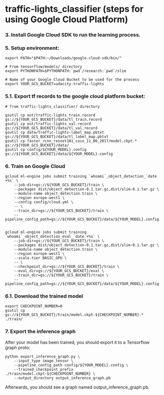 # traffic-lights_classifier (steps for using Google Cloud Platform)

### 3. Install Google Cloud SDK to run the learning process.

### 5. Setup environment:

```
export PATH="$PATH:~/Downloads/google-cloud-sdk/bin/"

# From tensorflow/models/ directory
export PYTHONPATH=$PYTHONPATH:`pwd`/research:`pwd`/slim

# Name of your Google Cloud Bucket to be used for the process
export YOUR_GCS_BUCKET=udacity-traffic-lights
```

### 5.1. Export tf records to the google cloud platform bucket:
```
# from traffic-lights_classifier/ directory

gsutil cp out/traffic-lights_train.record gs://${YOUR_GCS_BUCKET}/data/tl_train.record
gsutil cp out/traffic-lights_val.record gs://${YOUR_GCS_BUCKET}/data/tl_val.record
gsutil cp data/traffic-lights-label_map.pbtxt gs://${YOUR_GCS_BUCKET}/data/tl_label_map.pbtxt
gsutil cp faster_rcnn_resnet101_coco_11_06_2017/model.ckpt.* gs://${YOUR_GCS_BUCKET}/data/
gsutil cp config/${YOUR_MODEL}.config gs://${YOUR_GCS_BUCKET}/data/${YOUR_MODEL}.config
```

### 6. Train on Google Cloud
```
gcloud ml-engine jobs submit training `whoami`_object_detection_`date +%s` \
    --job-dir=gs://${YOUR_GCS_BUCKET}/train \
    --packages dist/object_detection-0.1.tar.gz,dist/slim-0.1.tar.gz \
    --module-name object_detection.train \
    --region europe-west1 \
    --config config/cloud.yml \
    -- \
    --train_dir=gs://${YOUR_GCS_BUCKET}/train \
    --pipeline_config_path=gs://${YOUR_GCS_BUCKET}/data/${YOUR_MODEL}.config


gcloud ml-engine jobs submit training `whoami`_object_detection_eval_`date +%s` \
    --job-dir=gs://${YOUR_GCS_BUCKET}/train \
    --packages dist/object_detection-0.1.tar.gz,dist/slim-0.1.tar.gz \
    --module-name object_detection.train \
    --region europe-west1 \
    --scale-tier BASIC_GPU \
    -- \
    --checkpoint_dir=gs://${YOUR_GCS_BUCKET}/train \
    --eval_dir=gs://${YOUR_GCS_BUCKET}/eval \
    --train_dir=gs://${YOUR_GCS_BUCKET}/train \
    --pipeline_config_path=gs://${YOUR_GCS_BUCKET}/data/${YOUR_MODEL}.config
```

### 6.1. Download the trained model
```
export CHECKPOINT_NUMBER=0
gsutil cp gs://${YOUR_GCS_BUCKET}/train/model.ckpt-${CHECKPOINT_NUMBER}.* ./train/
```

### 7. Export the inference graph

After your model has been trained, you should export it to a Tensorflow graph proto:

```
python export_inference_graph.py \
    --input_type image_tensor \
    --pipeline_config_path config/${YOUR_MODEL}.config \
    --trained_checkpoint_prefix ./train/model.ckpt-${CHECKPOINT_NUMBER} \
    --output_directory output_inference_graph.pb
```
Afterwards, you should see a graph named output_inference_graph.pb.